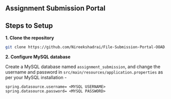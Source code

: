 ## Assignment Submission Portal

## Steps to Setup

**1. Clone the repository** 

```bash
git clone https://github.com/Nireekshadrai/File-Submission-Portal-OOAD.git
```

**2. Configure MySQL database**

Create a MySQL database named `assignment_submission`, and change the username and password in `src/main/resources/application.properties` as per your MySQL
installation -

```properties
spring.datasource.username= <MYSQL USERNAME>
spring.datasource.password= <MYSQL PASSWORD>
```
